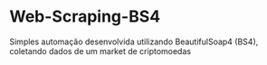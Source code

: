 # Web-Scraping-BS4
Simples automação desenvolvida utilizando BeautifulSoap4 (BS4), coletando dados de um market de criptomoedas
